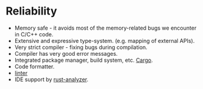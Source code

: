 # Reliability

* Memory safe - it avoids most of the memory-related bugs we encounter in C/C++ code.
* Extensive and expressive type-system. (e.g. mapping of external APIs).
* Very strict compiler - fixing bugs during compilation.
* Compiler has very good error messages.
* Integrated package manager, build system, etc. [Cargo](https://doc.rust-lang.org/cargo/).
* Code formatter.
* [linter](https://doc.rust-lang.org/stable/clippy/)
* IDE support by [rust-analyzer](https://rust-analyzer.github.io/).


